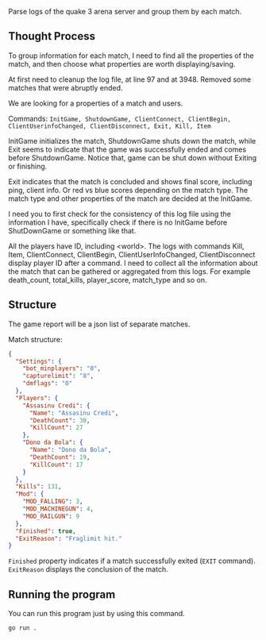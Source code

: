 Parse logs of the quake 3 arena server and group them by each match.

## Thought Process

To group information for each match, I need to find all the properties of the match, and then choose what properties are worth displaying/saving.

At first need to cleanup the log file, at line 97 and at 3948. Removed some matches that were abruptly ended.

We are looking for a properties of a match and users. 

Commands: `InitGame, ShutdownGame, ClientConnect, ClientBegin, ClientUserinfoChanged, ClientDisconnect, Exit, Kill, Item`

InitGame initializes the match, ShutdownGame shuts down the match, while Exit seems to indicate that the game was successfully ended and comes before ShutdownGame. Notice that, game can be shut down without Exiting or finishing.

Exit indicates that the match is concluded and shows final score, including ping, client info. Or red vs blue scores depending on the match type. The match type and other properties of the match are decided at the InitGame.  

I need you to first check for the consistency of this log file using the information I have, specifically check if there is no InitGame before ShutDownGame or something like that.

All the players have ID, including \<world>. The logs with commands Kill, Item, ClientConnect, ClientBegin, ClientUserInfoChanged, ClientDisconnect display player ID after a command. 
I need to collect all the information about the match that can be gathered or aggregated from this logs. For example death_count, total_kills, player_score, match_type and so on.

## Structure 

The game report will be a json list of separate matches.

Match structure: 

```JSON
{
  "Settings": {
    "bot_minplayers": "0",
    "capturelimit": "8",
    "dmflags": "0"
  },
  "Players": {
    "Assasinu Credi": {
      "Name": "Assasinu Credi",
      "DeathCount": 30,
      "KillCount": 27
    },
    "Dono da Bola": {
      "Name": "Dono da Bola",
      "DeathCount": 19,
      "KillCount": 17
    }
  },
  "Kills": 131,
  "Mod": {
    "MOD_FALLING": 3,
    "MOD_MACHINEGUN": 4,
    "MOD_RAILGUN": 9
  },
  "Finished": true,
  "ExitReason": "Fraglimit hit."
}
```

`Finished` property indicates if a match successfully exited (`EXIT` command). `ExitReason` displays the conclusion of the match.

## Running the program

You can run this program just by using this command. 

```go run .```
